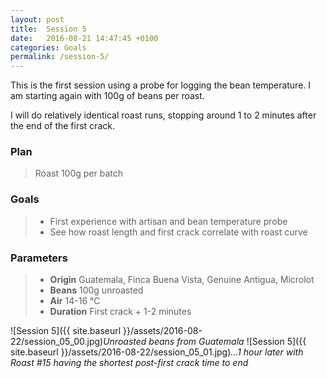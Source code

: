 ```yaml
---
layout: post
title:  Session 5
date:   2016-08-21 14:47:45 +0100
categories: Goals
permalink: /session-5/
---
```


This is the first session using a probe for logging the bean temperature. I am starting again with 100g of beans per roast.

I will do relatively identical roast runs, stopping around 1 to 2 minutes after the end of the first crack.

### Plan
> Roast 100g per batch

### Goals
> * First experience with artisan and bean temperature probe
> * See how roast length and first crack correlate with roast curve

### Parameters
> * **Origin** Guatemala, Finca Buena Vista, Genuine Antigua, Microlot
> * **Beans** 100g unroasted
> * **Air** 14-16 °C
> * **Duration** First crack + 1-2 minutes

![Session 5]({{ site.baseurl }}/assets/2016-08-22/session_05_00.jpg)*Unroasted beans from Guatemala*
![Session 5]({{ site.baseurl }}/assets/2016-08-22/session_05_01.jpg)*…1 hour later with Roast #15 having the shortest post-first crack time to end*
